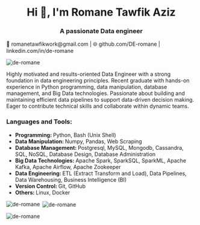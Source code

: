 <h1 align="center">Hi 👋, I'm Romane Tawfik Aziz</h1>
<h3 align="center">A passionate Data engineer</h3>
📧 romanetawfikwork@gmail.com | 🌐 github.com/DE-romane | linkedin.com/in/de-romane

<p align="left"> <img src="https://komarev.com/ghpvc/?username=de-romane&label=Profile%20views&color=0e75b6&style=flat" alt="de-romane" /> </p>

Highly motivated and results-oriented Data Engineer with a strong foundation in data engineering principles. Recent graduate with hands-on experience in Python programming, data manipulation, database management, and Big Data technologies. Passionate about building and maintaining efficient data pipelines to support data-driven decision making. Eager to contribute technical skills and collaborate within dynamic teams.

<h3 align="left">Languages and Tools:</h3>
<ul>
<li><b>Programming: </b> Python, Bash (Unix Shell)</li>
<li><b>Data Manipulation: </b> Numpy, Pandas, Web Scraping</li>
<li><b>Database Management: </b> Postgresql, MySQL, Mongodb, Cassandra, SQL, NoSQL, Database Design, Database Administration</li>
<li><b>Big Data Technologies: </b>  Apache Spark, SparkSQL, SparkML, Apache Kafka, Apache Airflow, Apache Zookeeper</li>
<li><b>Data Engineering: </b> ETL (Extract Transform and Load), Data Pipelines, Data Warehousing, Business Intelligence (BI)</li>
<li><b>Version Control: </b> Git, GitHub</li>
<li><b>Others: </b>  Linux, Docker</li>
</ul>


<p><img align="left" src="https://github-readme-stats.vercel.app/api/top-langs?username=de-romane&show_icons=true&locale=en&layout=compact" alt="de-romane" /></p>

<p>&nbsp;<img align="center" src="https://github-readme-stats.vercel.app/api?username=de-romane&show_icons=true&locale=en" alt="de-romane" /></p>

<p><img align="center" src="https://github-readme-streak-stats.herokuapp.com/?user=de-romane&" alt="de-romane" /></p>



